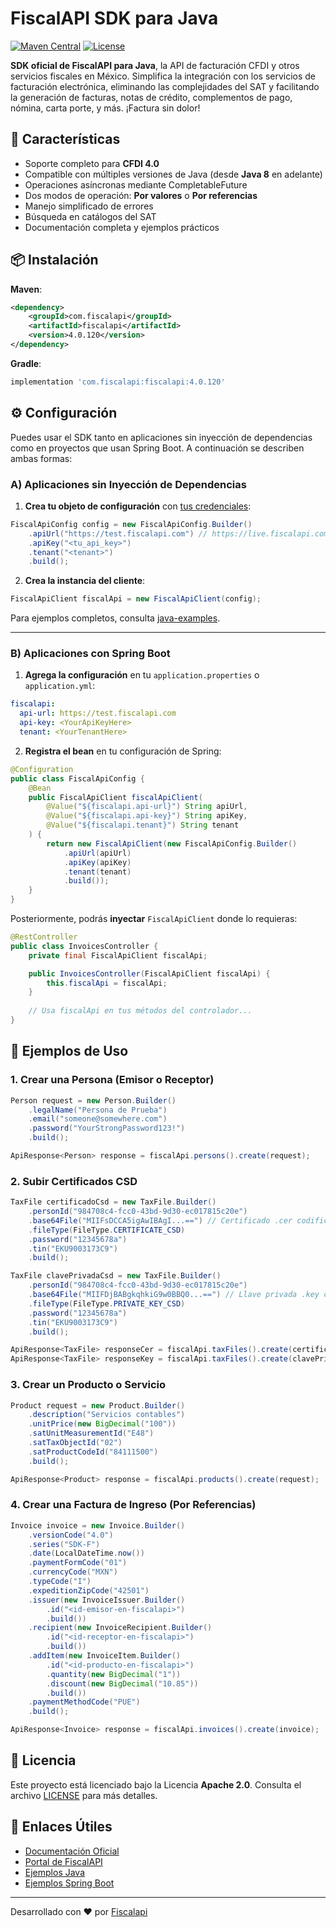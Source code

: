 # FiscalAPI SDK para Java

[![Maven Central](https://img.shields.io/maven-central/v/com.fiscalapi/fiscalapi)](https://search.maven.org/artifact/com.fiscalapi/fiscalapi)
[![License](https://img.shields.io/github/license/FiscalAPI/fiscalapi-java)](https://github.com/FiscalAPI/fiscalapi-java/blob/main/LICENSE)

**SDK oficial de FiscalAPI para Java**, la API de facturación CFDI y otros servicios fiscales en México. Simplifica la integración con los servicios de facturación electrónica, eliminando las complejidades del SAT y facilitando la generación de facturas, notas de crédito, complementos de pago, nómina, carta porte, y más. ¡Factura sin dolor!

## 🚀 Características

- Soporte completo para **CFDI 4.0**
- Compatible con múltiples versiones de Java (desde **Java 8** en adelante)
- Operaciones asíncronas mediante CompletableFuture
- Dos modos de operación: **Por valores** o **Por referencias**
- Manejo simplificado de errores
- Búsqueda en catálogos del SAT
- Documentación completa y ejemplos prácticos

## 📦 Instalación

**Maven**:
```xml
<dependency>
    <groupId>com.fiscalapi</groupId>
    <artifactId>fiscalapi</artifactId>
    <version>4.0.120</version>
</dependency>
```

**Gradle**:
```groovy
implementation 'com.fiscalapi:fiscalapi:4.0.120'
```

## ⚙️ Configuración

Puedes usar el SDK tanto en aplicaciones sin inyección de dependencias como en proyectos que usan Spring Boot. A continuación se describen ambas formas:

### A) Aplicaciones sin Inyección de Dependencias

1. **Crea tu objeto de configuración** con [tus credenciales](https://docs.fiscalapi.com/credentials-info):
```java
FiscalApiConfig config = new FiscalApiConfig.Builder()
    .apiUrl("https://test.fiscalapi.com") // https://live.fiscalapi.com (producción)
    .apiKey("<tu_api_key>")
    .tenant("<tenant>")
    .build();
```

2. **Crea la instancia del cliente**:
```java
FiscalApiClient fiscalApi = new FiscalApiClient(config);
```

Para ejemplos completos, consulta [java-examples](https://github.com/FiscalAPI/fiscalapi-samples-java).

---

### B) Aplicaciones con Spring Boot

1. **Agrega la configuración** en tu `application.properties` o `application.yml`:
```yaml
fiscalapi:
  api-url: https://test.fiscalapi.com
  api-key: <YourApiKeyHere>
  tenant: <YourTenantHere>
```

2. **Registra el bean** en tu configuración de Spring:
```java
@Configuration
public class FiscalApiConfig {
    @Bean
    public FiscalApiClient fiscalApiClient(
        @Value("${fiscalapi.api-url}") String apiUrl,
        @Value("${fiscalapi.api-key}") String apiKey,
        @Value("${fiscalapi.tenant}") String tenant
    ) {
        return new FiscalApiClient(new FiscalApiConfig.Builder()
            .apiUrl(apiUrl)
            .apiKey(apiKey)
            .tenant(tenant)
            .build());
    }
}
```

Posteriormente, podrás **inyectar** `FiscalApiClient` donde lo requieras:

```java
@RestController
public class InvoicesController {
    private final FiscalApiClient fiscalApi;

    public InvoicesController(FiscalApiClient fiscalApi) {
        this.fiscalApi = fiscalApi;
    }
    
    // Usa fiscalApi en tus métodos del controlador...
}
```

## 📝 Ejemplos de Uso

### 1. Crear una Persona (Emisor o Receptor)

```java
Person request = new Person.Builder()
    .legalName("Persona de Prueba")
    .email("someone@somewhere.com")
    .password("YourStrongPassword123!")
    .build();

ApiResponse<Person> response = fiscalApi.persons().create(request);
```

### 2. Subir Certificados CSD

```java
TaxFile certificadoCsd = new TaxFile.Builder()
    .personId("984708c4-fcc0-43bd-9d30-ec017815c20e")
    .base64File("MIIFsDCCA5igAwIBAgI...==") // Certificado .cer codificado en Base64
    .fileType(FileType.CERTIFICATE_CSD)
    .password("12345678a")
    .tin("EKU9003173C9")
    .build();

TaxFile clavePrivadaCsd = new TaxFile.Builder()
    .personId("984708c4-fcc0-43bd-9d30-ec017815c20e")
    .base64File("MIIFDjBABgkqhkiG9w0BBQ0...==") // Llave privada .key codificada en Base64
    .fileType(FileType.PRIVATE_KEY_CSD)
    .password("12345678a")
    .tin("EKU9003173C9")
    .build();

ApiResponse<TaxFile> responseCer = fiscalApi.taxFiles().create(certificadoCsd);
ApiResponse<TaxFile> responseKey = fiscalApi.taxFiles().create(clavePrivadaCsd);
```

### 3. Crear un Producto o Servicio

```java
Product request = new Product.Builder()
    .description("Servicios contables")
    .unitPrice(new BigDecimal("100"))
    .satUnitMeasurementId("E48")
    .satTaxObjectId("02")
    .satProductCodeId("84111500")
    .build();

ApiResponse<Product> response = fiscalApi.products().create(request);
```

### 4. Crear una Factura de Ingreso (Por Referencias)

```java
Invoice invoice = new Invoice.Builder()
    .versionCode("4.0")
    .series("SDK-F")
    .date(LocalDateTime.now())
    .paymentFormCode("01")
    .currencyCode("MXN")
    .typeCode("I")
    .expeditionZipCode("42501")
    .issuer(new InvoiceIssuer.Builder()
        .id("<id-emisor-en-fiscalapi>")
        .build())
    .recipient(new InvoiceRecipient.Builder()
        .id("<id-receptor-en-fiscalapi>")
        .build())
    .addItem(new InvoiceItem.Builder()
        .id("<id-producto-en-fiscalapi>")
        .quantity(new BigDecimal("1"))
        .discount(new BigDecimal("10.85"))
        .build())
    .paymentMethodCode("PUE")
    .build();

ApiResponse<Invoice> response = fiscalApi.invoices().create(invoice);
```


## 📄 Licencia

Este proyecto está licenciado bajo la Licencia **Apache 2.0**. Consulta el archivo [LICENSE](LICENSE) para más detalles.

## 🔗 Enlaces Útiles

- [Documentación Oficial](https://docs.fiscalapi.com)
- [Portal de FiscalAPI](https://fiscalapi.com)
- [Ejemplos Java](https://github.com/FiscalAPI/fiscalapi-samples-java)
- [Ejemplos Spring Boot](https://github.com/FiscalAPI/fiscalapi-samples-spring)

---

Desarrollado con ❤️ por [Fiscalapi](https://www.fiscalapi.com)
